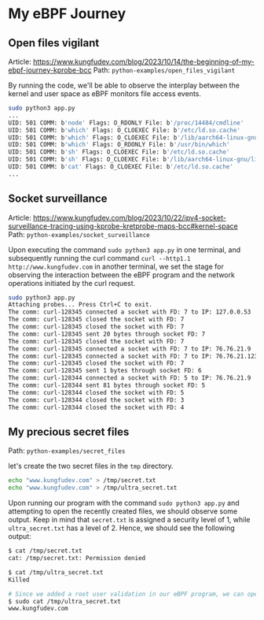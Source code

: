 # My eBPF Journey

## Open files vigilant

Article: https://www.kungfudev.com/blog/2023/10/14/the-beginning-of-my-ebpf-journey-kprobe-bcc
Path: `python-examples/open_files_vigilant`

By running the code, we'll be able to observe the interplay between the kernel and user space as eBPF monitors file access events.

```bash
sudo python3 app.py 
...
UID: 501 COMM: b'node' Flags: O_RDONLY File: b'/proc/14484/cmdline'
UID: 501 COMM: b'which' Flags: O_CLOEXEC File: b'/etc/ld.so.cache'
UID: 501 COMM: b'which' Flags: O_CLOEXEC File: b'/lib/aarch64-linux-gnu/libc.so.6'
UID: 501 COMM: b'which' Flags: O_RDONLY File: b'/usr/bin/which'
UID: 501 COMM: b'sh' Flags: O_CLOEXEC File: b'/etc/ld.so.cache'
UID: 501 COMM: b'sh' Flags: O_CLOEXEC File: b'/lib/aarch64-linux-gnu/libc.so.6'
UID: 501 COMM: b'cat' Flags: O_CLOEXEC File: b'/etc/ld.so.cache'
...
```

## Socket surveillance

Article: https://www.kungfudev.com/blog/2023/10/22/ipv4-socket-surveillance-tracing-using-kprobe-kretprobe-maps-bcc#kernel-space
Path: `python-examples/socket_surveillance`

Upon executing the command `sudo python3 app.py` in one terminal, and subsequently running the curl command `curl --http1.1 http://www.kungfudev.com` in another terminal, we set the stage for observing the interaction between the eBPF program and the network operations initiated by the curl request.

```bash
sudo python3 app.py
Attaching probes... Press Ctrl+C to exit.
The comm: curl-128345 connected a socket with FD: 7 to IP: 127.0.0.53
The comm: curl-128345 closed the socket with FD: 7
The comm: curl-128345 closed the socket with FD: 7
The comm: curl-128345 sent 20 bytes through socket FD: 7
The comm: curl-128345 closed the socket with FD: 7
The comm: curl-128345 connected a socket with FD: 7 to IP: 76.76.21.9
The comm: curl-128345 connected a socket with FD: 7 to IP: 76.76.21.123
The comm: curl-128345 closed the socket with FD: 7
The comm: curl-128345 sent 1 bytes through socket FD: 6
The comm: curl-128344 connected a socket with FD: 5 to IP: 76.76.21.9
The comm: curl-128344 sent 81 bytes through socket FD: 5
The comm: curl-128344 closed the socket with FD: 5
The comm: curl-128344 closed the socket with FD: 3
The comm: curl-128344 closed the socket with FD: 4
```

## My precious secret files

Path: `python-examples/secret_files`

let's create the two secret files in the `tmp` directory.

```bash
echo "www.kungfudev.com" > /tmp/secret.txt
echo "www.kungfudev.com" > /tmp/ultra_secret.txt
```

Upon running our program with the command `sudo python3 app.py` and attempting to open the recently created files, we should observe some output. Keep in mind that `secret.txt` is assigned a security level of 1, while `ultra_secret.txt` has a level of 2. Hence, we should see the following output:

```bash
$ cat /tmp/secret.txt 
cat: /tmp/secret.txt: Permission denied

$ cat /tmp/ultra_secret.txt 
Killed

# Since we added a root user validation in our eBPF program, we can open the file as root.
$ sudo cat /tmp/ultra_secret.txt 
www.kungfudev.com
```

